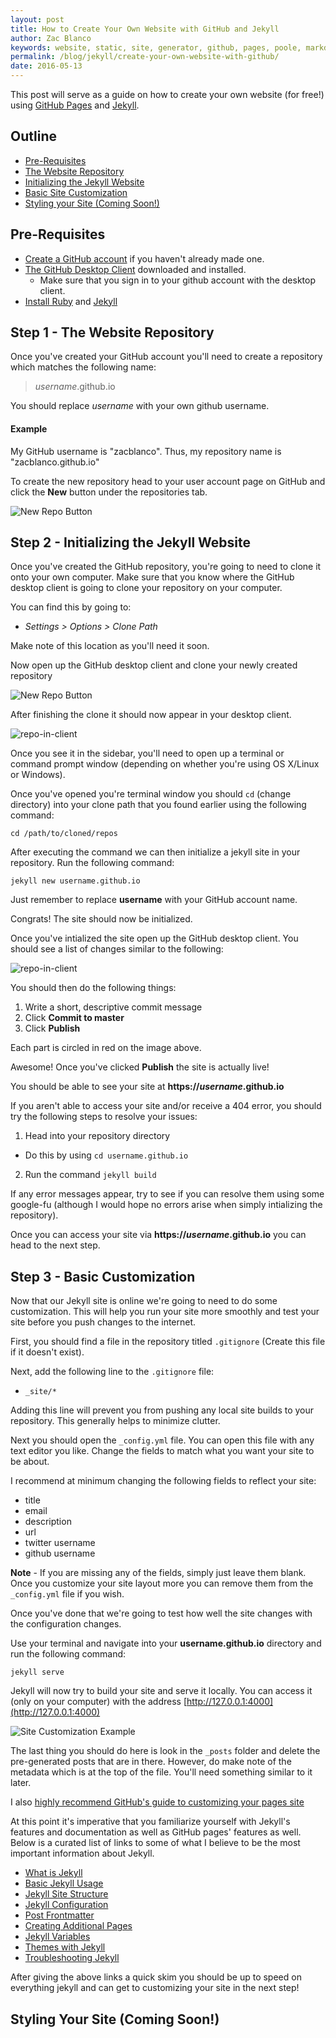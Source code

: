 ```yaml
---
layout: post
title: How to Create Your Own Website with GitHub and Jekyll
author: Zac Blanco
keywords: website, static, site, generator, github, pages, poole, markdown, jekyll, blog, post
permalink: /blog/jekyll/create-your-own-website-with-github/
date: 2016-05-13
---
```


This post will serve as a guide on how to create your own website (for free!) using [GitHub Pages](pages.github.com) and [Jekyll](jekyllrb.com).

## Outline

- [Pre-Requisites](#pre-requisites)
- [The Website Repository](#the-website-repo)
- [Initializing the Jekyll Website](#jekyll-intialization)
- [Basic Site Customization ](#basic-customization)
- [Styling your Site (Coming Soon!)](#styling-your-site)

<a name="pre-requisites"></a>

## Pre-Requisites 

- [Create a GitHub account](https://github.com/join) if you haven't already made one.
- [The GitHub Desktop Client](https://desktop.github.com/) downloaded and installed.
  - Make sure that you sign in to your github account with the desktop client.
- [Install Ruby](https://www.google.com/search?q=install+ruby) and [Jekyll](http://jekyllrb.com/docs/installation/)


<a name="the-website-repo"></a>

## Step 1 - The Website Repository

Once you've created your GitHub account you'll need to create a repository which matches the following name:

> _username_.github.io

You should replace _username_ with your own github username.

#### Example

My GitHub username is "zacblanco". Thus, my repository name is "zacblanco.github.io"

To create the new repository head to your user account page on GitHub and click the **New** button under the repositories tab.

![New Repo Button](/assets/images/full-website-guide/new-repo.PNG)

<a name="jekyll-initialization"></a>

## Step 2 - Initializing the Jekyll Website

Once you've created the GitHub repository, you're going to need to clone it onto your own computer. Make sure that you know where the GitHub desktop client is going to clone your repository on your computer.

You can find this by going to:

- _Settings > Options > Clone Path_

Make note of this location as you'll need it soon.

Now open up the GitHub desktop client and clone your newly created repository

![New Repo Button](/assets/images/full-website-guide/clone-repo.PNG)

After finishing the clone it should now appear in your desktop client.

![repo-in-client](/assets/images/full-website-guide/repo-in-client.PNG)

Once you see it in the sidebar, you'll need to open up a terminal or command prompt window (depending on whether you're using OS X/Linux or Windows).

Once you've opened you're terminal window you should `cd` (change directory) into your clone path that you found earlier using the following command:

    cd /path/to/cloned/repos

After executing the command we can then initialize a jekyll site in your repository. Run the following command:

    jekyll new username.github.io

Just remember to replace **username** with your GitHub account name.

Congrats! The site should now be initialized.

Once you've intialized the site open up the GitHub desktop client. You should see a list of changes similar to the following:

![repo-in-client](/assets/images/full-website-guide/commit-initialization.PNG)

You should then do the following things:

1. Write a short, descriptive commit message
2. Click **Commit to master**
3. Click **Publish**

Each part is circled in red on the image above.

Awesome! Once you've clicked **Publish** the site is actually live!

You should be able to see your site at **https://_username_.github.io**

If you aren't able to access your site and/or receive a 404 error, you should try the following steps to resolve your issues:

1. Head into your repository directory
  - Do this by using `cd username.github.io`
2. Run the command `jekyll build`

If any error messages appear, try to see if you can resolve them using some google-fu (although I would hope no errors arise when simply intializing the repository).

Once you can access your site via **https://_username_.github.io** you can head to the next step.


<a name="basic-customization"></a>

## Step 3 - Basic Customization

Now that our Jekyll site is online we're going to need to do some customization. This will help you run your site more smoothly and test your site before you push changes to the internet.

First, you should find a file in the repository titled `.gitignore` (Create this file if it doesn't exist).

Next, add the following line to the `.gitignore` file:

- `_site/*`

Adding this line will prevent you from pushing any local site builds to your repository. This generally helps to minimize clutter.

Next you should open the `_config.yml` file. You can open this file with any text editor you like. Change the fields to match what you want your site to be about.

I recommend at minimum changing the following fields to reflect your site:

- title
- email
- description
- url
- twitter username
- github username

**Note** - If you are missing any of the fields, simply just leave them blank. Once you customize your site layout more you can remove them from the `_config.yml` file if you wish.

Once you've done that we're going to test how well the site changes with the configuration changes.

Use your terminal and navigate into your **username.github.io** directory and run the following command:

    jekyll serve

Jekyll will now try to build your site and serve it locally. You can access it (only on your computer) with the address [http://127.0.0.1:4000](http://127.0.0.1:4000)


![Site Customization Example](/assets/images/full-website-guide/example-customization.PNG)

The last thing you should do here is look in the `_posts` folder and delete the pre-generated posts that are in there. However, do make note of the metadata which is at the top of the file. You'll need something similar to it later.

I also [highly recommend GitHub's guide to customizing your pages site](https://help.github.com/categories/customizing-github-pages/)

At this point it's imperative that you familiarize yourself with Jekyll's features and documentation as well as GitHub pages' features as well. Below is a curated list of links to some of what I believe to be the most important information about Jekyll.

- [What is Jekyll](http://jekyllrb.com/docs/home/)
- [Basic Jekyll Usage](http://jekyllrb.com/docs/usage/)
- [Jekyll Site Structure](http://jekyllrb.com/docs/structure/)
- [Jekyll Configuration](http://jekyllrb.com/docs/configuration/)
- [Post Frontmatter](http://jekyllrb.com/docs/frontmatter/)
- [Creating Additional Pages](http://jekyllrb.com/docs/pages/)
- [Jekyll Variables](http://jekyllrb.com/docs/variables/)
- [Themes with Jekyll](http://jekyllrb.com/docs/themes/)
- [Troubleshooting Jekyll](http://jekyllrb.com/docs/troubleshooting/)

After giving the above links a quick skim you should be up to speed on everything jekyll and can get to customizing your site in the next step!

<a name="styling-your-site"></a>

## Styling Your Site (Coming Soon!)





































